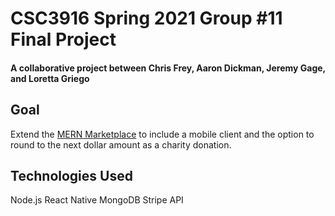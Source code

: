 
# CSC3916 Spring 2021 Group #11 Final Project

#### A collaborative project between Chris Frey, Aaron Dickman, Jeremy Gage, and Loretta Griego

## Goal

Extend the [MERN Marketplace](https://github.com/shamahoque/mern-marketplace/tree/master) to include a mobile client and the option to round to the next dollar amount as a charity donation.

## Technologies Used

Node.js
React Native
MongoDB
Stripe API
